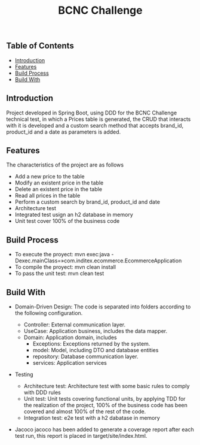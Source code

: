 <h1 align="center"> BCNC Challenge </h1> <br>

## Table of Contents

- [Introduction](#introduction)
- [Features](#features)
- [Build Process](#build-process)
- [Build With](#build-with)

## Introduction

Project developed in Spring Boot, using DDD for the BCNC Challenge technical test, in which a Prices table is generated, the CRUD that interacts with it is developed and a custom search method that accepts brand_id, product_id and a date as parameters is added.

## Features

The characteristics of the project are as follows

* Add a new price to the table
* Modify an existent price in the table
* Delete an existent price in the table
* Read all prices in the table
* Perform a custom search by brand_id, product_id and date
* Architecture test
* Integrated test usign an h2 database in memory
* Unit test cover 100% of the business code

## Build Process

* To execute the proyect: mvn exec:java -Dexec.mainClass=»com.inditex.ecommerce.EcommerceApplication
* To compile the proyect: mvn clean install
* To pass the unit test: mvn clean test

## Build With

* Domain-Driven Design: The code is separated into folders according to the following configuration.
    - Controller: External communication layer.
    - UseCase: Application business, includes the data mapper.
    - Domain: Application domain, includes
        - Exceptions: Exceptions returned by the system.
        - model: Model, including DTO and database entities
        - repository: Database communication layer.
        - services: Application services

* Testing
    - Architecture test: Architecture test with some basic rules to comply with DDD rules
    - Unit test: Unit tests covering functional units, by applying TDD for the realization of the project, 100% of the business code has been covered and almost 100% of the rest of the code.
    - Integration test: e2e test with a h2 dabatase in memory

* Jacoco
  jacoco has been added to generate a coverage report after each test run, this report is placed in target/site/index.html.
    
